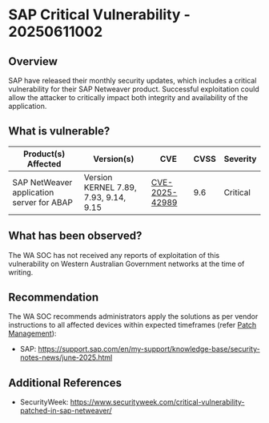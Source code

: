 # SAP Critical Vulnerability - 20250611002

## Overview

SAP have released their monthly security updates, which includes a critical vulnerability for their SAP Netweaver product. Successful exploitation could allow the attacker to critically impact both integrity and availability of the application.

## What is vulnerable?

| Product(s) Affected                       | Version(s)                            | CVE                                                               | CVSS | Severity |
| ----------------------------------------- | ------------------------------------- | ----------------------------------------------------------------- | ---- | -------- |
| SAP NetWeaver application server for ABAP | Version KERNEL 7.89, 7.93, 9.14, 9.15 | [CVE-2025-42989](https://nvd.nist.gov/vuln/detail/CVE-2025-42989) | 9.6  | Critical |

## What has been observed?

The WA SOC has not received any reports of exploitation of this vulnerability on Western Australian Government networks at the time of writing.

## Recommendation

The WA SOC recommends administrators apply the solutions as per vendor instructions to all affected devices within expected timeframes (refer [Patch Management](../guidelines/patch-management.md)):

- SAP: <https://support.sap.com/en/my-support/knowledge-base/security-notes-news/june-2025.html>

## Additional References

- SecurityWeek: <https://www.securityweek.com/critical-vulnerability-patched-in-sap-netweaver/>
